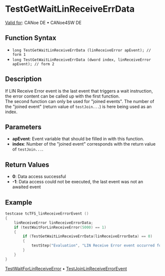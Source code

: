 # TestGetWaitLinReceiveErrData

[Valid for](../../../Shared/FeatureAvailability.md):  CANoe DE • CANoe4SW DE

## Function Syntax

- `long TestGetWaitLinReceiveErrData (linReceiveError apEvent); // form 1`
- `long TestGetWaitLinReceiveErrData (dword index, linReceiveError apEvent); // form 2`

## Description

If LIN Receive Error event is the last event that triggers a wait instruction, the error content can be called up with the first function.  
The second function can only be used for "joined events". The number of the "joined event" (return value of `testJoin...`) is here being used as an index.

## Parameters

- **apEvent**: Event variable that should be filled in with this function.
- **index**: Number of the "joined event" corresponds with the return value of `testJoin...`.

## Return Values

- **0**: Data access successful
- **-1**: Data access could not be executed, the last event was not an awaited event

## Example

```c
testcase tcTFS_linReceiveErrorEvent ()
{
    linReceiveError linReceiveErrorData;
    if (testWaitForLinReceiveError(5000) == 1)
    {
        if (TestGetWaitLinReceiveErrData(linReceiveErrorData) == 0)
        {
            testStep("Evaluation", "LIN Receive Error event occurred for FrameId=0x%X", linReceiveErrorData.ID);
        }
    }
}
```

[TestWaitForLinReceiveError](CAPLfunctionTestWaitForLinReceiveError.md) • [TestJoinLinReceiveErrorEvent](CAPLfunctionTestJoinLinReceiveErrorEvent.md)
